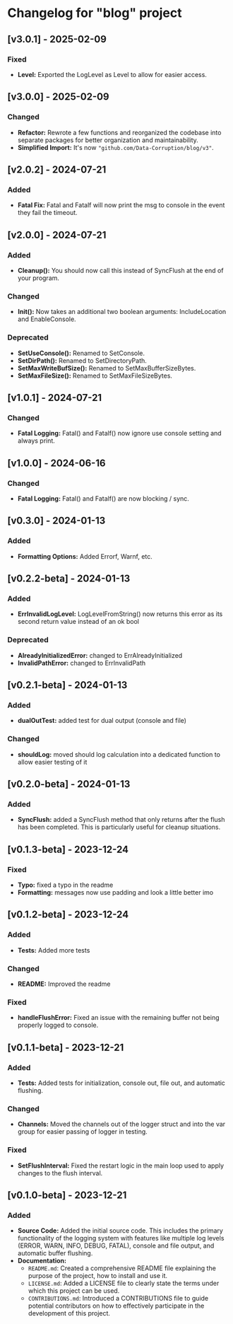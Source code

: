 # Changelog for "blog" project

## [v3.0.1] - 2025-02-09

### Fixed

- **Level:** Exported the LogLevel as Level to allow for easier access.

## [v3.0.0] - 2025-02-09

### Changed

- **Refactor:** Rewrote a few functions and reorganized the codebase into separate packages for better organization and maintainability.
- **Simplified Import:** It's now `"github.com/Data-Corruption/blog/v3"`.

## [v2.0.2] - 2024-07-21

### Added

- **Fatal Fix:** Fatal and Fatalf will now print the msg to console in the event they fail the timeout.

## [v2.0.0] - 2024-07-21

### Added

- **Cleanup():** You should now call this instead of SyncFlush at the end of your program.

### Changed

- **Init():** Now takes an additional two boolean arguments: IncludeLocation and EnableConsole.

### Deprecated

- **SetUseConsole():** Renamed to SetConsole.
- **SetDirPath():** Renamed to SetDirectoryPath.
- **SetMaxWriteBufSize():** Renamed to SetMaxBufferSizeBytes.
- **SetMaxFileSize():** Renamed to SetMaxFileSizeBytes.

## [v1.0.1] - 2024-07-21

### Changed

- **Fatal Logging:** Fatal() and Fatalf() now ignore use console setting and always print.

## [v1.0.0] - 2024-06-16

### Changed

- **Fatal Logging:** Fatal() and Fatalf() are now blocking / sync.

## [v0.3.0] - 2024-01-13

### Added

- **Formatting Options:** Added Errorf, Warnf, etc.

## [v0.2.2-beta] - 2024-01-13

### Added

- **ErrInvalidLogLevel:** LogLevelFromString() now returns this error as its second return value instead of an ok bool

### Deprecated

- **AlreadyInitializedError:** changed to ErrAlreadyInitialized
- **InvalidPathError:** changed to ErrInvalidPath

## [v0.2.1-beta] - 2024-01-13

### Added

- **dualOutTest:** added test for dual output (console and file)

### Changed

- **shouldLog:** moved should log calculation into a dedicated function to allow easier testing of it

## [v0.2.0-beta] - 2024-01-13

### Added

- **SyncFlush:** added a SyncFlush method that only returns after the flush has been completed. This is particularly useful for cleanup situations.

## [v0.1.3-beta] - 2023-12-24

### Fixed

- **Typo:** fixed a typo in the readme
- **Formatting:** messages now use padding and look a little better imo

## [v0.1.2-beta] - 2023-12-24

### Added

- **Tests:** Added more tests

### Changed

- **README:** Improved the readme

### Fixed

- **handleFlushError:** Fixed an issue with the remaining buffer not being properly logged to console.

## [v0.1.1-beta] - 2023-12-21

### Added

- **Tests:** Added tests for initialization, console out, file out, and automatic flushing.

### Changed

- **Channels:** Moved the channels out of the logger struct and into the var group for easier passing of logger in testing.

### Fixed

- **SetFlushInterval:** Fixed the restart logic in the main loop used to apply changes to the flush interval.

## [v0.1.0-beta] - 2023-12-21

### Added

- **Source Code:** Added the initial source code. This includes the primary functionality of the logging system with features like multiple log levels (ERROR, WARN, INFO, DEBUG, FATAL), console and file output, and automatic buffer flushing.
- **Documentation:**
  - `README.md`: Created a comprehensive README file explaining the purpose of the project, how to install and use it.
  - `LICENSE.md`: Added a LICENSE file to clearly state the terms under which this project can be used.
  - `CONTRIBUTIONS.md`: Introduced a CONTRIBUTIONS file to guide potential contributors on how to effectively participate in the development of this project.
